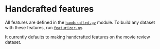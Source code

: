 # Handcrafted features

All features are defined in the [`handcrafted.py`](https://github.itu.dk/frph/2ndyearproject/blob/master/features/handcrafted.py) module. To build any dataset with these features, run [`featurizer.py`](https://github.itu.dk/frph/2ndyearproject/blob/master/features/featurizer.py).

It currently defaults to making handcrafted features on the movie review dataset.

